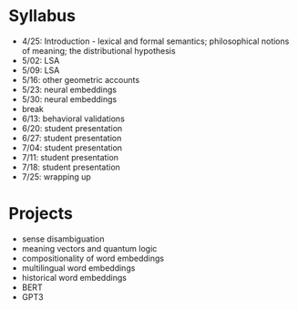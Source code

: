 # Syllabus

- 4/25: Introduction - lexical and formal semantics; philosophical notions of meaning; the distributional hypothesis
- 5/02: LSA
- 5/09: LSA
- 5/16: other geometric accounts
- 5/23: neural embeddings
- 5/30: neural embeddings
- break
- 6/13: behavioral validations
- 6/20: student presentation
- 6/27: student presentation 
- 7/04: student presentation
- 7/11: student presentation
- 7/18: student presentation
- 7/25: wrapping up



# Projects

- sense disambiguation
- meaning vectors and quantum logic
- compositionality of word embeddings
- multilingual word embeddings
- historical word embeddings
- BERT
- GPT3